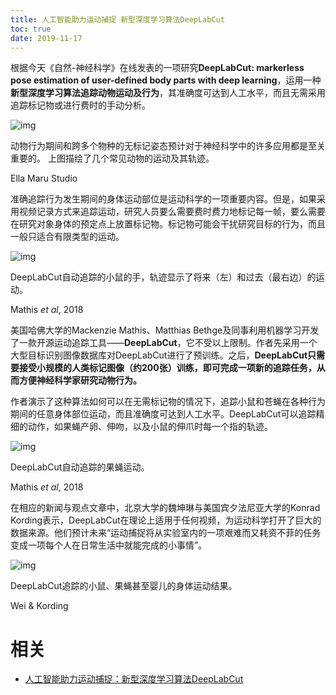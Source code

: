 ```yaml
---
title: 人工智能助力运动捕捉 新型深度学习算法DeepLabCut
toc: true
date: 2019-11-17
---
```

根据今天《自然-神经科学》在线发表的一项研究**DeepLabCut: markerless pose estimation of user-defined body parts with deep learning**，运用一种**新型深度学习算法追踪动物运动及行为**，其准确度可达到人工水平，而且无需采用追踪标记物或进行费时的手动分析。

![img](https://mmbiz.qpic.cn/mmbiz_jpg/0OWoGbRW1icibpclTUqd4yic6n8rww9rticMhRG8NbSqTCNe9JNKs2X2hI9sw4uyCu3icIzdPrcpHnSMsj8g0feCeAQ/640?wx_fmt=jpeg&tp=webp&wxfrom=5&wx_lazy=1&wx_co=1)

动物行为期间和跨多个物种的无标记姿态预计对于神经科学中的许多应用都是至关重要的。 上图描绘了几个常见动物的运动及其轨迹。

 Ella Maru Studio

准确追踪行为发生期间的身体运动部位是运动科学的一项重要内容。但是，如果采用视频记录方式来追踪运动，研究人员要么需要费时费力地标记每一帧，要么需要在研究对象身体的预定点上放置标记物。标记物可能会干扰研究目标的行为，而且一般只适合有限类型的运动。

![img](https://mmbiz.qpic.cn/mmbiz_jpg/0OWoGbRW1icibpclTUqd4yic6n8rww9rticMHx4aKN8dyIibPwbQhcDdKxEO1CKWkHtc3g51ouylo3HM0VhU5pR1gJg/640?wx_fmt=jpeg&tp=webp&wxfrom=5&wx_lazy=1&wx_co=1)

DeepLabCut自动追踪的小鼠的手，轨迹显示了将来（左）和过去（最右边）的运动。

Mathis *et al*, 2018

美国哈佛大学的Mackenzie Mathis、Matthias Bethge及同事利用机器学习开发了一款开源运动追踪工具——**DeepLabCut**，它不受以上限制。作者先采用一个大型目标识别图像数据库对DeepLabCut进行了预训练。之后，**DeepLabCut只需要接受小规模的人类标记图像（约200张）训练，即可完成一项新的追踪任务，从而方便神经科学家研究动物行为。**



作者演示了这种算法如何可以在无需标记物的情况下，追踪小鼠和苍蝇在各种行为期间的任意身体部位运动，而且准确度可达到人工水平。DeepLabCut可以追踪精细的动作，如果蝇产卵、伸吻，以及小鼠的伸爪时每一个指的轨迹。

![img](https://mmbiz.qpic.cn/mmbiz_gif/0OWoGbRW1icibpclTUqd4yic6n8rww9rticMSib2oUZpyOQ5hudGpImuG9QYN2FvB8qSbJ601g2wryY5mJEzk94E30A/640?wx_fmt=gif&tp=webp&wxfrom=5&wx_lazy=1)

DeepLabCut自动追踪的果蝇运动。

Mathis *et al*, 2018

在相应的新闻与观点文章中，北京大学的魏坤琳与美国宾夕法尼亚大学的Konrad Kording表示，DeepLabCut在理论上适用于任何视频，为运动科学打开了巨大的数据来源。他们预计未来“运动捕捉将从实验室内的一项艰难而又耗资不菲的任务变成一项每个人在日常生活中就能完成的小事情”。

![img](https://mmbiz.qpic.cn/mmbiz_png/0OWoGbRW1icibpclTUqd4yic6n8rww9rticM3gZSj8aj19fFdhicZDT2Sib2TNSxs2nYQKlK51ve81gibpuruPPEehjyw/640?wx_fmt=png&tp=webp&wxfrom=5&wx_lazy=1&wx_co=1)

DeepLabCut追踪的小鼠、果蝇甚至婴儿的身体运动结果。

Wei & Kording


# 相关

- [人工智能助力运动捕捉：新型深度学习算法DeepLabCut](https://mp.weixin.qq.com/s?__biz=MzAwNTAyMDY0MQ==&mid=2652554921&idx=2&sn=aaa584ae872b09e742af6474c68f4b5f&chksm=80cd6827b7bae1315d4353b5fa9b9c6bd997926219349054410f9ee6bc73e25aa633fe688480&mpshare=1&scene=1&srcid=0821txnF8g5DrzZ9KVJrthaC#rd)
